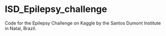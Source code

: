 # ISD_Epilepsy_challenge
Code for the Epilepsy Challenge on Kaggle by the Santos Dumont Institute in Natal, Brazil.
